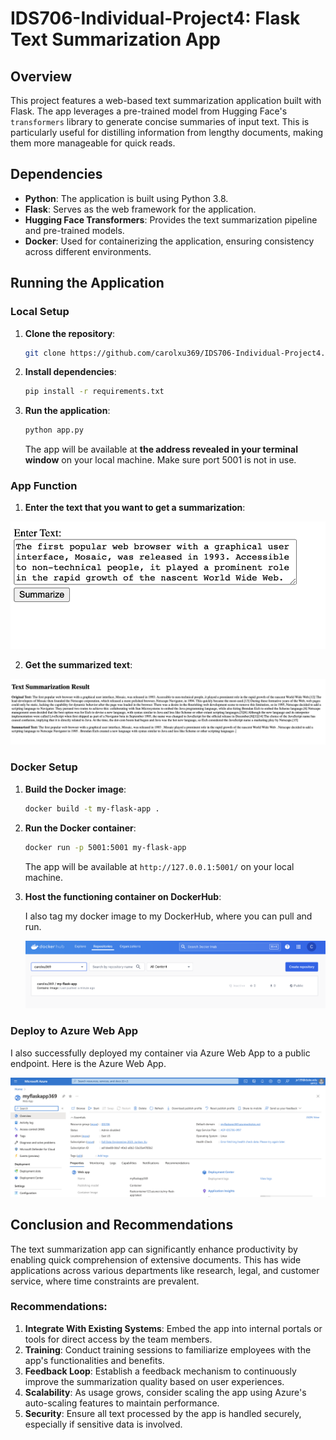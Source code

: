 # IDS706-Individual-Project4: Flask Text Summarization App

## Overview

This project features a web-based text summarization application built with Flask. The app leverages a pre-trained model from Hugging Face's `transformers` library to generate concise summaries of input text. This is particularly useful for distilling information from lengthy documents, making them more manageable for quick reads.

## Dependencies

- **Python**: The application is built using Python 3.8.
- **Flask**: Serves as the web framework for the application.
- **Hugging Face Transformers**: Provides the text summarization pipeline and pre-trained models.
- **Docker**: Used for containerizing the application, ensuring consistency across different environments.

## Running the Application

### Local Setup

1. **Clone the repository**:

   ```bash
   git clone https://github.com/carolxu369/IDS706-Individual-Project4.git
   ```

2. **Install dependencies**:

   ```bash
   pip install -r requirements.txt
   ```

3. **Run the application**:

   ```bash
   python app.py
   ```

   The app will be available at **the address revealed in your terminal window** on your local machine. Make sure port 5001 is not in use.

### App Function

1. **Enter the text that you want to get a summarization**:
  
![text](./img/text.png)

2. **Get the summarized text**:
  
![summarize](./img/summarize.png)


### Docker Setup

1. **Build the Docker image**:

   ```bash
   docker build -t my-flask-app .
   ```

2. **Run the Docker container**:

   ```bash
   docker run -p 5001:5001 my-flask-app
   ```

   The app will be available at `http://127.0.0.1:5001/` on your local machine.

3. **Host the functioning container on DockerHub**:
  
    I also tag my docker image to my DockerHub, where you can pull and run.

    ![dockerhub](./img/dockerhub.png)

### Deploy to Azure Web App

I also successfully deployed my container via Azure Web App to a public endpoint. Here is the Azure Web App.

![azure](./img/azure.png)

## Conclusion and Recommendations

The text summarization app can significantly enhance productivity by enabling quick comprehension of extensive documents. This has wide applications across various departments like research, legal, and customer service, where time constraints are prevalent.

### Recommendations:

1. **Integrate With Existing Systems**: Embed the app into internal portals or tools for direct access by the team members.
2. **Training**: Conduct training sessions to familiarize employees with the app's functionalities and benefits.
3. **Feedback Loop**: Establish a feedback mechanism to continuously improve the summarization quality based on user experiences.
4. **Scalability**: As usage grows, consider scaling the app using Azure's auto-scaling features to maintain performance.
5. **Security**: Ensure all text processed by the app is handled securely, especially if sensitive data is involved.


